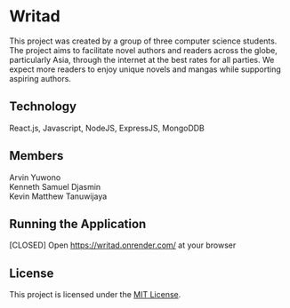 # Writad </br>
This project was created by a group of three computer science students. The project aims to facilitate novel authors and readers across the globe, particularly Asia, through the internet at the best rates for all parties. We expect more readers to enjoy unique novels and mangas while supporting aspiring authors.</br>

## Technology
React.js, Javascript, NodeJS, ExpressJS, MongoDDB </br>

## Members</br>
 Arvin Yuwono</br>
 Kenneth Samuel Djasmin</br>
 Kevin Matthew Tanuwijaya</br>

## Running the Application</br>
[CLOSED] Open https://writad.onrender.com/ at your browser</br>

## License</br>
This project is licensed under the [MIT License](LICENSE).</br>
